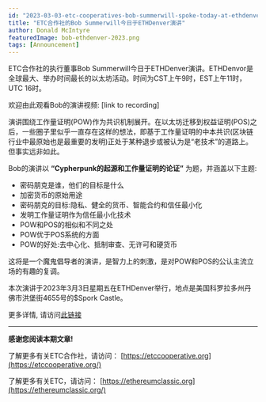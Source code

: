 ```yaml
---
id: "2023-03-03-etc-cooperatives-bob-summerwill-spoke-today-at-ethdenver-cn"
title: "ETC合作社的Bob Summerwill今日于ETHDenver演讲"
author: Donald McIntyre
featuredImage: bob-ethdenver-2023.png
tags: [Announcement]
---
```


ETC合作社的执行董事Bob Summerwill今日于ETHDenver演讲。ETHDenvor是全球最大、举办时间最长的以太坊活动。时间为CST上午9时，EST上午11时，UTC 16时。

欢迎由此观看Bob的演讲视频: [link to recording]

演讲围绕工作量证明(POW)作为共识机制展开。在以太坊迁移到权益证明(POS)之后，一些圈子里似乎一直存在这样的想法，即基于工作量证明的中本共识(区块链行业中最原始也是最重要的发明)正处于某种退步或被认为是“老技术”的道路上。但事实远非如此。

Bob的演讲以 **“Cypherpunk的起源和工作量证明的论证”** 为题，并涵盖以下主题:

- 密码朋克是谁，他们的目标是什么
- 加密货币的原始用途
- 密码朋克的目标:隐私、健全的货币、智能合约和信任最小化
- 发明工作量证明作为信任最小化技术
- POW和POS的相似和不同之处
- POW优于POS系统的方面
- POW的好处:去中心化、抵制审查、无许可和硬货币

这将是一个魔鬼倡导者的演讲，是智力上的刺激，是对POW和POS的公认主流立场的有趣的复调。

本次演讲于2023年3月3日星期五在ETHDenver举行，地点是美国科罗拉多州丹佛市洪堡街4655号的$Spork Castle。

更多详情, 请访问[此链接](https://events.ethdenver.com/eden23/attendease/networking/experience/bfc05198-9741-4aac-a70e-ba1cf55c7a6e/f2a06b8f-f2ec-43b6-92ac-9ce953b32b57)

---

**感谢您阅读本期文章!**

了解更多有关ETC合作社，请访问：  [https://etccooperative.org](https://etccooperative.org/)

了解更多有关ETC，请访问：  [https://ethereumclassic.org](https://ethereumclassic.org/)
